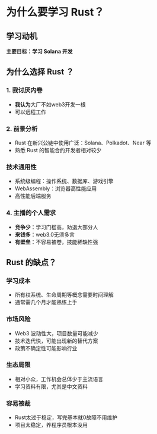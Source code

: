 # 为什么要学习 Rust？

## 学习动机

**主要目标：学习 Solana 开发**

## 为什么选择 Rust ？

### 1. 我讨厌内卷
- **我认为**大厂不如web3开发一根
- 可以远程工作

### 2. 前景分析
- Rust 在新兴公链中使用广泛：Solana、Polkadot、Near 等  
- 熟悉 Rust 的智能合约开发者相对较少


### 技术通用性
- 系统级编程：操作系统、数据库、游戏引擎  
- WebAssembly：浏览器高性能应用  
- 高性能后端服务

### 4. 主播的个人需求
- **竞争少**：学习门槛高，劝退大部分人
- **来钱多**：web3.0无须多言
- **有壁垒**：不容易被卷，技能稀缺性强


## Rust 的缺点？

### 学习成本
- 所有权系统、生命周期等概念需要时间理解  
- 通常需几个月才能熟练上手

### 市场风险
- Web3 波动性大，项目数量可能减少  
- 技术迭代快，可能出现新的替代方案  
- 政策不确定性可能影响行业

### 生态局限
- 相对小众，工作机会总体少于主流语言  
- 学习资料有限，尤其是中文资料

### 容易被裁
- Rust太过于稳定，写完基本就0故障不用维护
- 项目太稳定，养程序员根本没用
